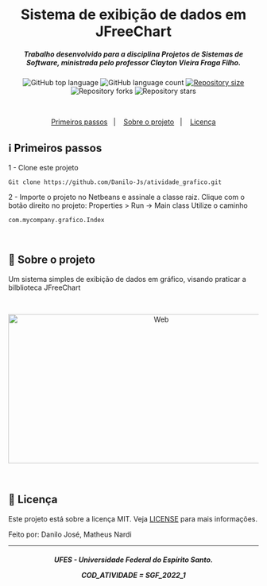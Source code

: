 <h1 align="center">
    Sistema de exibição de dados em JFreeChart
</h1>

<h5 align="center">
Trabalho desenvolvido para a disciplina Projetos de Sistemas de Software, ministrada pelo professor Clayton Vieira Fraga Filho.
</h5>

<p align="center">
  <img alt="GitHub top language" src="https://img.shields.io/github/languages/top/Danilo-Js/atividade_grafico">

  <img alt="GitHub language count" src="https://img.shields.io/github/languages/count/Danilo-Js/atividade_grafico">
  
  <a href="https://img.shields.io/github/repo-size/Danilo-Js/atividade_grafico/commits/master">
    <img alt="Repository size" src="https://img.shields.io/github/repo-size/Danilo-Js/atividade_grafico">
  </a>
  
  <img alt="Repository forks" src="https://img.shields.io/github/forks/Danilo-Js/atividade_grafico">
  
  <img alt="Repository stars" src="https://img.shields.io/github/stars/Danilo-Js/atividade_grafico">
</p>

</br>

<p align="center" direction="row">
  <a href="#information_source-primeiros-passos">Primeiros passos</a>&nbsp;&nbsp;&nbsp;|&nbsp;&nbsp;&nbsp;
  <a href="#rocket-sobre-o-projeto">Sobre o projeto</a>&nbsp;&nbsp;&nbsp;|&nbsp;&nbsp;&nbsp;
  <a href="#memo-licença">Licença</a>
</p>

## :information_source: Primeiros passos

1 - Clone este projeto

```
Git clone https://github.com/Danilo-Js/atividade_grafico.git
```

2 - Importe o projeto no Netbeans e assinale a classe raiz. Clique com o botão direito no projeto: Properties > Run -> Main class
Utilize o caminho
```
com.mycompany.grafico.Index
```

</br>

## :rocket: Sobre o projeto

Um sistema simples de exibição de dados em gráfico, visando praticar a bilblioteca JFreeChart

</br>

<p align="center">
  <img alt="Web" width="600" height="300" src="https://github.com/Danilo-Js/atividade_grafico/blob/danilo/GIFs/grafico.png">
</p>

</br>

## :memo: Licença

Este projeto está sobre a licença MIT. Veja [LICENSE](https://github.com/Danilo-Js/atividade_grafico/blob/master/LICENSE) para mais informações.

Feito por: Danilo José, Matheus Nardi

---

<h5 align="center">
UFES - Universidade Federal do Espírito Santo. 
    
COD_ATIVIDADE = SGF_2022_1
</h5>

